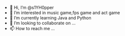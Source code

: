 - 👋 Hi, I’m @s1YH0pper
- 👀 I’m interested in music game,fps game and act game
- 🌱 I’m currently learning Java and Python
- 💞️ I’m looking to collaborate on ...
- 📫 How to reach me ...

<!---
s1YH0pper/s1YH0pper is a ✨ special ✨ repository because its `README.md` (this file) appears on your GitHub profile.
You can click the Preview link to take a look at your changes.
--->
